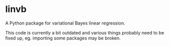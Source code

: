 linvb
=====

A Python package for variational Bayes linear regression.

This code is currently a bit outdated and various things probably need to be fixed up, eg. importing some packages may be broken.

